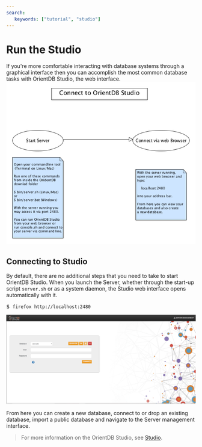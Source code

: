 ```yaml
---
search:
   keywords: ["tutorial", "studio"]
---
```


# Run the Studio

If you're more comfortable interacting with database systems through a graphical interface then you can accomplish the most common database tasks with OrientDB Studio, the web interface.
![ConnectToStudio](images/runStudio.png)

## Connecting to Studio

By default, there are no additional steps that you need to take to start OrientDB Studio. When you launch the Server, whether through the start-up script `server.sh` or as a system daemon, the Studio web interface opens automatically with it.

<pre>
$ <code class="lang-sh userinput">firefox http://localhost:2480</code>
</pre>

![Home Page](../images/studio/studio-login.png)

From here you can create a new database, connect to or drop an existing database, import a public database and navigate to the Server management interface.

>For more information on the OrientDB Studio, see [Studio](/studio/README.md).





